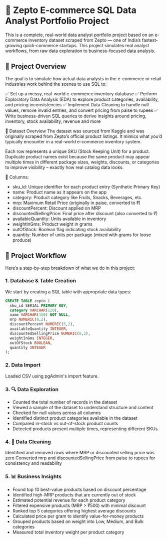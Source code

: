 # 🛒 Zepto E-commerce SQL Data Analyst Portfolio Project 
This is a complete, real-world data analyst portfolio project based on an e-commerce inventory dataset scraped from Zepto — one of India’s fastest-growing quick-commerce startups. This project simulates real analyst workflows, from raw data exploration to business-focused data analysis.

## 📌 Project Overview
The goal is to simulate how actual data analysts in the e-commerce or retail industries work behind the scenes to use SQL to:

✅ Set up a messy, real-world e-commerce inventory database
✅ Perform Exploratory Data Analysis (EDA) to explore product categories, availability, and pricing inconsistencies
✅ Implement Data Cleaning to handle null values, remove invalid entries, and convert pricing from paise to rupees
✅ Write business-driven SQL queries to derive insights around pricing, inventory, stock availability, revenue and more

📁 Dataset Overview
The dataset was sourced from Kaggle and was originally scraped from Zepto’s official product listings. It mimics what you’d typically encounter in a real-world e-commerce inventory system.

Each row represents a unique SKU (Stock Keeping Unit) for a product. Duplicate product names exist because the same product may appear multiple times in different package sizes, weights, discounts, or categories to improve visibility – exactly how real catalog data looks.

🧾 Columns:
- sku_id: Unique identifier for each product entry (Synthetic Primary Key)
- name: Product name as it appears on the app
- category: Product category like Fruits, Snacks, Beverages, etc.
- mrp: Maximum Retail Price (originally in paise, converted to ₹)
- discountPercent: Discount applied on MRP
- discountedSellingPrice: Final price after discount (also converted to ₹)
- availableQuantity: Units available in inventory
- weightInGms: Product weight in grams
- outOfStock: Boolean flag indicating stock availability
- quantity: Number of units per package (mixed with grams for loose produce)

## 🔧 Project Workflow
Here’s a step-by-step breakdown of what we do in this project:

### 1. Database & Table Creation
We start by creating a SQL table with appropriate data types:

```sql
CREATE TABLE zepto (
  sku_id SERIAL PRIMARY KEY,
  category VARCHAR(120),
  name VARCHAR(150) NOT NULL,
  mrp NUMERIC(8,2),
  discountPercent NUMERIC(5,2),
  availableQuantity INTEGER,
  discountedSellingPrice NUMERIC(8,2),
  weightInGms INTEGER,
  outOfStock BOOLEAN,
  quantity INTEGER
);
```

### 2. Data Import
Loaded CSV using pgAdmin's import feature.

### 3. 🔍 Data Exploration
- Counted the total number of records in the dataset
- Viewed a sample of the dataset to understand structure and content
- Checked for null values across all columns
- Identified distinct product categories available in the dataset
- Compared in-stock vs out-of-stock product counts
- Detected products present multiple times, representing different SKUs

### 4. 🧹 Data Cleaning
Identified and removed rows where MRP or discounted selling price was zero
Converted mrp and discountedSellingPrice from paise to rupees for consistency and readability

### 5. 📊 Business Insights
- Found top 10 best-value products based on discount percentage
- Identified high-MRP products that are currently out of stock
- Estimated potential revenue for each product category
- Filtered expensive products (MRP > ₹500) with minimal discount
- Ranked top 5 categories offering highest average discounts
- Calculated price per gram to identify value-for-money products
- Grouped products based on weight into Low, Medium, and Bulk categories
- Measured total inventory weight per product category


